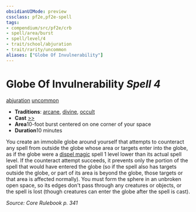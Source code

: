 ```yaml
---
obsidianUIMode: preview
cssclass: pf2e,pf2e-spell
tags:
- compendium/src/pf2e/crb
- spell/area/burst
- spell/level/4
- trait/school/abjuration
- trait/rarity/uncommon
aliases: ["Globe Of Invulnerability"]
---
```

# Globe Of Invulnerability *Spell 4*   
[abjuration](abjuration.md)  [uncommon](uncommon.md)  

- **Traditions**: [arcane](arcane.md), [divine](divine.md), [occult](occult.md)
- **Cast** [>>](chapter-9-playing-the-game.md#Actions "Two-Action") 
- **Area**10-foot burst centered on one corner of your space
- **Duration**10 minutes

You create an immobile globe around yourself that attempts to counteract any spell from outside the globe whose area or targets enter into the globe, as if the globe were a [dispel magic](dispel-magic.md) spell 1 level lower than its actual spell level. If the counteract attempt succeeds, it prevents only the portion of the spell that would have entered the globe (so if the spell also has targets outside the globe, or part of its area is beyond the globe, those targets or that area is affected normally). You must form the sphere in an unbroken open space, so its edges don't pass through any creatures or objects, or the spell is lost (though creatures can enter the globe after the spell is cast).

*Source: Core Rulebook p. 341*